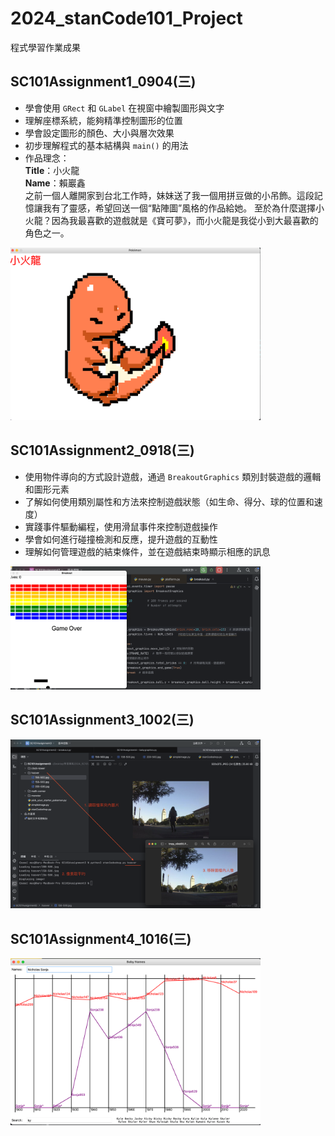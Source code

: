 # 2024_stanCode101_Project
程式學習作業成果

## SC101Assignment1_0904(三)
- 學會使用 `GRect` 和 `GLabel` 在視窗中繪製圖形與文字  
- 理解座標系統，能夠精準控制圖形的位置  
- 學會設定圖形的顏色、大小與層次效果  
- 初步理解程式的基本結構與 `main()` 的用法 
- 作品理念：  
  **Title**：小火龍  
  **Name**：賴巖鑫  
  之前一個人離開家到台北工作時，妹妹送了我一個用拼豆做的小吊飾。這段記憶讓我有了靈感，希望回送一個“點陣圖”風格的作品給她。
  至於為什麼選擇小火龍？因為我最喜歡的遊戲就是《寶可夢》，而小火龍是我從小到大最喜歡的角色之一。
<img src="images/Charmander.png" alt="作業一執行成果截圖" width="400">

## SC101Assignment2_0918(三)
- 使用物件導向的方式設計遊戲，通過 `BreakoutGraphics` 類別封裝遊戲的邏輯和圖形元素  
- 了解如何使用類別屬性和方法來控制遊戲狀態（如生命、得分、球的位置和速度）  
- 實踐事件驅動編程，使用滑鼠事件來控制遊戲操作  
- 學會如何進行碰撞檢測和反應，提升遊戲的互動性  
- 理解如何管理遊戲的結束條件，並在遊戲結束時顯示相應的訊息  
<img src="images/Breakout_game.png" alt="作業一執行成果截圖" width="400">

## SC101Assignment3_1002(三)
<img src="images/Remove_People.png" alt="作業一執行成果截圖" width="400">

## SC101Assignment4_1016(三)
<img src="images/Baby_Names Search.png" alt="作業一執行成果截圖" width="400">
